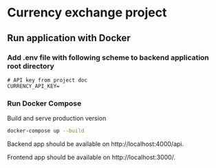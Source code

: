 # Currency exchange project

## Run application with Docker

### Add .env file with following scheme to backend application root directory
```dotenv 
# API key from project doc
CURRENCY_API_KEY=
```

### Run Docker Compose

Build and serve production version
```bash
docker-compose up --build
```

Backend app should be available on
http://localhost:4000/api.

Frontend app should be available on
http://localhost:3000/.